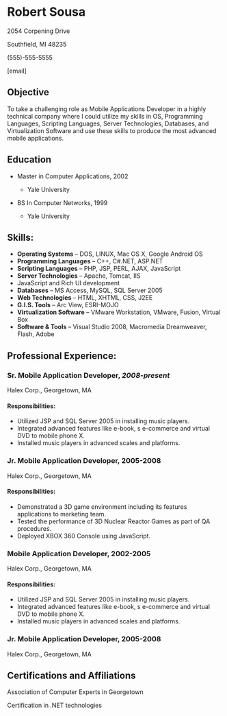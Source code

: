 
# Robert Sousa

2054 Corpening Drive

Southfield, MI 48235

(555)-555-5555

[email]

## Objective

 To take a challenging role as Mobile Applications Developer in a highly technical company where I could utilize my skills in OS, Programming Languages, Scripting Languages, Server Technologies, Databases, and Virtualization Software and use these skills to produce the most advanced mobile applications.

## Education

* Master in Computer Applications, 2002

   * Yale University

* BS In Computer Networks, 1999

  * Yale University

## Skills:

* **Operating Systems** – DOS, LINUX, Mac OS X, Google Android OS
* **Programming Languages** – C++, C#.NET, ASP.NET
* **Scripting Languages** – PHP, JSP, PERL, AJAX, JavaScript
* **Server Technologies** – Apache, Tomcat, IIS
* JavaScript and Rich UI development
* **Databases** – MS Access, MySQL, SQL Server 2005
* **Web Technologies** – HTML, XHTML, CSS, J2EE
* **G.I.S. Tools** – Arc View, ESRI-MOJO
* **Virtualization Software** – VMware Workstation, VMware, Fusion, Virtual Box
* **Software & Tools** – Visual Studio 2008, Macromedia Dreamweaver, Flash, Adobe


## Professional Experience:

### Sr. Mobile Application Developer, *2008-present* 
Halex Corp., Georgetown, MA

#### Responsibilities:

* Utilized JSP and SQL Server 2005 in installing music players.
* Integrated advanced features like e-book, s e-commerce and virtual DVD to mobile phone X.
* Installed music players in advanced scales and platforms.

### Jr. Mobile Application Developer, 2005-2008
Halex Corp., Georgetown, MA

#### Responsibilities:

* Demonstrated a 3D game environment including its features applications to marketing team.
* Tested the performance of 3D Nuclear Reactor Games as part of QA procedures.
* Deployed XBOX 360 Console using JavaScript.

### Mobile Application Developer, 2002-2005
Halex Corp., Georgetown, MA

#### Responsibilities:

* Utilized JSP and SQL Server 2005 in installing music players.
* Integrated advanced features like e-book, s e-commerce and virtual DVD to mobile phone X.
* Installed music players in advanced scales and platforms.

### Jr. Mobile Application Developer, 2005-2008
Halex Corp., Georgetown, MA

## Certifications and Affiliations

Association of Computer Experts in Georgetown

Certification in .NET technologies
